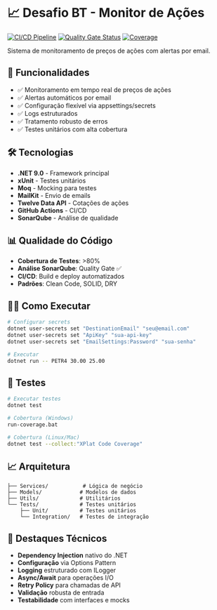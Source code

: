 # 📈 Desafio BT - Monitor de Ações

[![CI/CD Pipeline](https://github.com/GARCl-A/Teste-Inoa/actions/workflows/ci.yml/badge.svg)](https://github.com/GARCl-A/Teste-Inoa/actions/workflows/ci.yml)
[![Quality Gate Status](https://sonarcloud.io/api/project_badges/measure?project=desafio-bt&metric=alert_status)](https://sonarcloud.io/summary/new_code?id=desafio-bt)
[![Coverage](https://sonarcloud.io/api/project_badges/measure?project=desafio-bt&metric=coverage)](https://sonarcloud.io/summary/new_code?id=desafio-bt)

Sistema de monitoramento de preços de ações com alertas por email.

## 🚀 Funcionalidades

- ✅ Monitoramento em tempo real de preços de ações
- ✅ Alertas automáticos por email
- ✅ Configuração flexível via appsettings/secrets
- ✅ Logs estruturados
- ✅ Tratamento robusto de erros
- ✅ Testes unitários com alta cobertura

## 🛠️ Tecnologias

- **.NET 9.0** - Framework principal
- **xUnit** - Testes unitários
- **Moq** - Mocking para testes
- **MailKit** - Envio de emails
- **Twelve Data API** - Cotações de ações
- **GitHub Actions** - CI/CD
- **SonarQube** - Análise de qualidade

## 📊 Qualidade do Código

- **Cobertura de Testes**: >80%
- **Análise SonarQube**: Quality Gate ✅
- **CI/CD**: Build e deploy automatizados
- **Padrões**: Clean Code, SOLID, DRY

## 🏃‍♂️ Como Executar

```bash
# Configurar secrets
dotnet user-secrets set "DestinationEmail" "seu@email.com"
dotnet user-secrets set "ApiKey" "sua-api-key"
dotnet user-secrets set "EmailSettings:Password" "sua-senha"

# Executar
dotnet run -- PETR4 30.00 25.00
```

## 🧪 Testes

```bash
# Executar testes
dotnet test

# Cobertura (Windows)
run-coverage.bat

# Cobertura (Linux/Mac)
dotnet test --collect:"XPlat Code Coverage"
```

## 📈 Arquitetura

```
├── Services/           # Lógica de negócio
├── Models/            # Modelos de dados
├── Utils/             # Utilitários
└── Tests/             # Testes unitários
    ├── Unit/          # Testes unitários
    └── Integration/   # Testes de integração
```

## 🎯 Destaques Técnicos

- **Dependency Injection** nativo do .NET
- **Configuração** via Options Pattern
- **Logging** estruturado com ILogger
- **Async/Await** para operações I/O
- **Retry Policy** para chamadas de API
- **Validação** robusta de entrada
- **Testabilidade** com interfaces e mocks